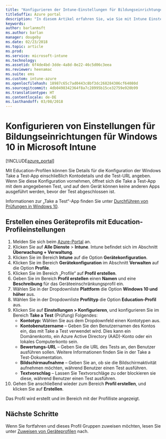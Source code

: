 ```yaml
---
title: "Konfigurieren der Intune-Einstellungen für Bildungseinrichtungen für Windows 10"
titleSuffix: Azure portal
description: "In diesem Artikel erfahren Sie, wie Sie mit Intune Einstellungen für Windows 10 Education auf Geräten konfigurieren, die Sie verwalten."
keywords: 
author: barlanmsft
ms.author: barlan
manager: dougeby
ms.date: 02/23/2018
ms.topic: article
ms.prod: 
ms.service: microsoft-intune
ms.technology: 
ms.assetid: 6f4de4bd-3dde-4a8d-8e22-46c5d06c3eea
ms.reviewer: heenamac
ms.suite: ems
ms.custom: intune-azure
ms.openlocfilehash: 18987c65c7ad0443c8bf3dc268284306cf64080d
ms.sourcegitcommit: 4db0498342364f8a7c28995b15ce32759e920b99
ms.translationtype: HT
ms.contentlocale: de-DE
ms.lasthandoff: 03/08/2018
---
```

# <a name="how-to-configure-windows-10-education-settings-in-microsoft-intune"></a>Konfigurieren von Einstellungen für Bildungseinrichtungen für Windows 10 in Microsoft Intune

[!INCLUDE[azure_portal](./includes/azure_portal.md)]

Mit Education-Profilen können Sie Details für die Konfiguration der Windows Take a Test-App einschließlich Kontodetails und die Test-URL angeben. Wenn Sie diese Konfiguration vornehmen, öffnet sich die Take a Test-App mit dem angegebenen Test, und auf dem Gerät können keine anderen Apps ausgeführt werden, bevor der Test abgeschlossen ist.

Informationen zur „Take a Test“-App finden Sie unter [Durchführen von Prüfungen in Windows 10](https://docs.microsoft.com/education/windows/take-tests-in-windows-10).

## <a name="create-a-device-profile-containing-education-profile-settings"></a>Erstellen eines Geräteprofils mit Education-Profileinstellungen

1. Melden Sie sich beim [Azure-Portal](https://portal.azure.com) an.
2. Klicken Sie auf **Alle Dienste** > **Intune**. Intune befindet sich im Abschnitt **Überwachung + Verwaltung**.
3. Klicken Sie im Bereich **Intune** auf die Option **Gerätekonfiguration**.
2. Klicken Sie im Bereich **Gerätekonfiguration** im Abschnitt **Verwalten** auf die Option **Profile**.
3. Klicken Sie im Bereich „Profile“ auf **Profil erstellen**.
4. Geben Sie im Bereich **Profil erstellen** einen **Namen** und eine **Beschreibung** für das Geräteeinschränkungsprofil ein.
5. Wählen Sie in der Dropdownliste **Plattform** die Option **Windows 10 und höher** aus.
6. Wählen Sie in der Dropdownliste **Profiltyp** die Option **Education-Profil** aus. 
7. Klicken Sie auf **Einstellungen > Konfigurieren**, und konfigurieren Sie im Bereich **Take a Test** (Prüfung) Folgendes:
    - **Kontotyp:** Wählen Sie aus dem Dropdownfeld einen Kontotypen aus.
    - **Kontobenutzername** – Geben Sie den Benutzernamen des Kontos ein, das mit Take a Test verwendet wird. Dies kann ein Domänenkonto, ein Azure Active Directory (AAD)-Konto oder ein lokales Computerkonto sein.
    - **Bewertungs-URL** – Geben Sie die URL des Tests an, den Benutzer ausführen sollen. Weitere Informationen finden Sie in der Take a Test-Dokumentation.
    - **Bildschirmaufnahme** – Geben Sie an, ob sie die Bildschirmaktivität aufnehmen möchten, während Benutzer einen Test ausführen.
    - **Textvorschlag** – Lassen Sie Textvorschläge zu oder blockieren sie diese, während Benutzer einen Test ausführen.
8. Gehen Sie anschließend wieder zum Bereich **Profil erstellen**, und klicken Sie auf **Erstellen**.

Das Profil wird erstellt und im Bereich mit der Profilliste angezeigt.

## <a name="next-steps"></a>Nächste Schritte

Wenn Sie fortfahren und dieses Profil Gruppen zuweisen möchten, lesen Sie unter [Zuweisen von Geräteprofilen](device-profile-assign.md) nach.



